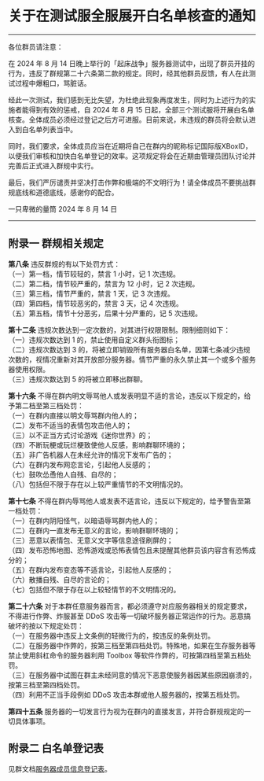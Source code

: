 # 关于在测试服全服展开白名单核查的通知

---

各位群员请注意：

在 2024 年 8 月 14 日晚上举行的「起床战争」服务器测试中，出现了群员开挂的行为，违反了群规第二十六条第二款的规定。同时，经其他群员反馈，有人在此测试过程中爆粗口，骂脏话。

经此一次测试，我们感到无比失望，为杜绝此现象再度发生，同时为上述行为的实施者能得到有效的惩戒，自 2024 年 8 月 15 日起，全部三个测试服将开展白名单核查。全体成员必须经过登记之后方可进服。目前来说，未违规的群员将会默认进入到白名单列表当中。

同时，我们要求，全体成员应当在近期将自己在群内的昵称标记国际版XBoxID，以便我们审核和加快白名单登记的效率。这项规定将会在近期由管理员团队讨论并完善后正式进入群规中实行。

最后，我们严厉谴责并坚决打击作弊和极端的不文明行为！请全体成员不要挑战群规底线和道德底线，感谢你的配合。

一只卑微的量筒
2024 年 8 月 14 日

---

## 附录一 群规相关规定

**第八条** 违反群规的有以下处罚方式：  
（一）第一档，情节较轻的，禁言 1 小时，记 1 次违规。  
（二）第二档，情节较严重的，禁言为 12 小时，记 2 次违规。  
（三）第三档，情节严重的，禁言 1 天，记 3 次违规。  
（四）第四档，情节较恶劣的，禁言 3 天，记 4 次违规。  
（五）第五档，情节十分恶劣，后果十分严重的，记 5 次违规。

**第十二条** 违规次数达到一定次数的，对其进行权限限制。限制细则如下：  
（一）违规次数达到 1 的，禁止使用自定义群头衔图标；  
（二）违规次数达到 3 的，将被立即销毁所有服务器白名单，因第七条减少违规次数的，视情况重新对其开放部分服务器。情节严重的永久禁止其一个或多个服务器使用权限。  
（三）违规次数达到 5 的将被立即移出群聊。

**第十六条** 不得在群内明文辱骂他人或发表明显不适的言论，违反以下规定的，给予第二档至第三档处罚：  
（一）在群内直接以明文辱骂群内他人的；  
（二）发布不适当的表情包攻击他人的；  
（三）以不正当方式讨论游戏《迷你世界》的；  
（四）不断玩梗或玩烂梗致使他人反感，影响群聊环境的；  
（五）非广告机器人在未经允许的情况下发布广告的；  
（六）在群内发布网恋言论，引起他人反感的；  
（七）鼓吹怂恿他人自残、自尽的；  
（八）包括但不限于存在以上较严重情节的不文明情况的。

**第十七条** 不得在群内辱骂他人或发表不适言论，违反以下规定的，给予警告至第一档处罚：  
（一）在群内阴阳怪气，以暗语辱骂群内他人的；  
（二）在群内一直发布无意义的言论，影响群聊环境的；  
（三）恶意以表情包、无意义文字等信息途径刷屏的；  
（四）发布恐怖地图、恐怖游戏或恐怖表情包且未提醒其他群员该内容含有恐怖成分的；  
（五）在群内发布变态等不适言论，引起他人反感的；  
（六）散播自残、自尽的言论的；  
（七）包括但不限于存在以上较轻情节的不文明情况的。

**第二十六条** 对于本群任意服务器而言，都必须遵守对应服务器相关的规定要求，不得进行作弊、炸服甚至 DDoS 攻击等一切破坏服务器正常运作的行为。恶意搞破坏的按以下规定处罚：  
（一）在服务器中违反上文条例的轻微行为的，按违反的条例处罚。  
（二）在服务器中作弊的，按第三档至第四档处罚。特殊地，如果在生存服务器等禁止使用斜杠命令的服务器利用 Toolbox 等软件作弊的，可按第四档至第五档处罚。  
（三）在服务器中试图在群主未经同意的情况下恶意使服务器因某些原因崩溃的，按第三档至第四档处罚。  
（四）利用不正当手段例如 DDoS 攻击本群或他人服务器的，按第五档处罚。

**第四十五条** 服务器的一切发言行为视为在群内的直接发言，并符合群规规定的一切具体事项。

## 附录二 白名单登记表

见群文档[服务器成员信息登记表](./registered_members.md)。
